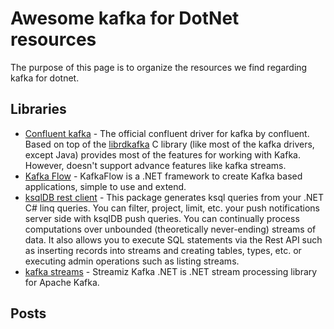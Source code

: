 # Awesome kafka for DotNet resources

The purpose of this page is to organize the resources we find regarding kafka for dotnet.

## Libraries

* [Confluent kafka](https://github.com/confluentinc/confluent-kafka-dotnet) - The official confluent driver for kafka by confluent. Based on top of the [librdkafka](https://github.com/edenhill/librdkafka) C library (like most of the kafka drivers, except Java) provides most of the features for working with Kafka. However, doesn't support advance features like kafka streams.
* [Kafka Flow](https://github.com/Farfetch/kafka-flow) - KafkaFlow is a .NET framework to create Kafka based applications, simple to use and extend.
* [ksqlDB rest client](https://github.com/tomasfabian/ksqlDB.RestApi.Client-DotNet) - This package generates ksql queries from your .NET C# linq queries. You can filter, project, limit, etc. your push notifications server side with ksqlDB push queries. You can continually process computations over unbounded (theoretically never-ending) streams of data. It also allows you to execute SQL statements via the Rest API such as inserting records into streams and creating tables, types, etc. or executing admin operations such as listing streams.
* [kafka streams](https://github.com/LGouellec/kafka-streams-dotnet) - Streamiz Kafka .NET is .NET stream processing library for Apache Kafka.

## Posts
